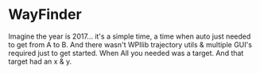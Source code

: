 # WayFinder
Imagine the year is 2017... it's a simple time, a time when auto just needed to get from A to B. And there wasn't WPIlib trajectory utils &amp; multiple GUI's required just to get started. When All you needed was a target. And that target had an x &amp; y.
